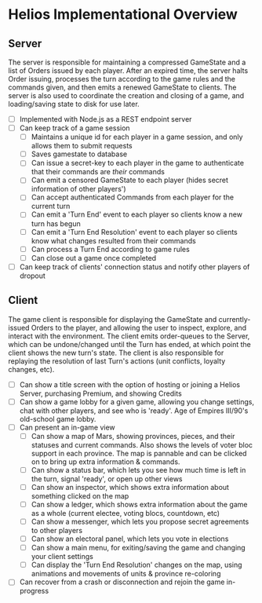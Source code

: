 # Helios Implementational Overview

## Server

The server is responsible for maintaining a compressed GameState and a list of Orders issued by each player. After an expired time, the server halts Order issuing, processes the turn according to the game rules and the commands given, and then emits a renewed GameState to clients. The server is also used to coordinate the creation and closing of a game, and loading/saving state to disk for use later.

- [ ] Implemented with Node.js as a REST endpoint server
- [ ] Can keep track of a game session
	- [ ] Maintains a unique id for each player in a game session, and only allows them to submit requests
	- [ ] Saves gamestate to database
	- [ ] Can issue a secret-key to each player in the game to authenticate that their commands are *their* commands
	- [ ] Can emit a censored GameState to each player (hides secret information of other players')
	- [ ] Can accept authenticated Commands from each player for the current turn
	- [ ] Can emit a 'Turn End' event to each player so clients know a new turn has begun
	- [ ] Can emit a 'Turn End Resolution' event to each player so clients know what changes resulted from their commands
	- [ ] Can process a Turn End according to game rules
	- [ ] Can close out a game once completed
- [ ] Can keep track of clients' connection status and notify other players of dropout

## Client

The game client is responsible for displaying the GameState and currently-issued Orders to the player, and allowing the user to inspect, explore, and interact with the environment. The client emits order-queues to the Server, which can be undone/changed until the Turn has ended, at which point the client shows the new turn's state. The client is also responsible for replaying the resolution of last Turn's actions (unit conflicts, loyalty changes, etc).

- [ ] Can show a title screen with the option of hosting or joining a Helios Server, purchasing Premium, and showing Credits
- [ ] Can show a game lobby for a given game, allowing you change settings, chat with other players, and see who is 'ready'. Age of Empires III/90's old-school game lobby.
- [ ] Can present an in-game view
	- [ ] Can show a map of Mars, showing provinces, pieces, and their statuses and current commands. Also shows the levels of voter bloc support in each province. The map is pannable and can be clicked on to bring up extra information & commands.
	- [ ] Can show a status bar, which lets you see how much time is left in the turn, signal 'ready', or open up other views
	- [ ] Can show an inspector, which shows extra information about something clicked on the map
	- [ ] Can show a ledger, which shows extra information about the game as a whole (current electee, voting blocs, countdown, etc)
	- [ ] Can show a messenger, which lets you propose secret agreements to other players
	- [ ] Can show an electoral panel, which lets you vote in elections
	- [ ] Can show a main menu, for exiting/saving the game and changing your client settings
	- [ ] Can display the 'Turn End Resolution' changes on the map, using animations and movements of units & province re-coloring
- [ ] Can recover from a crash or disconnection and rejoin the game in-progress
